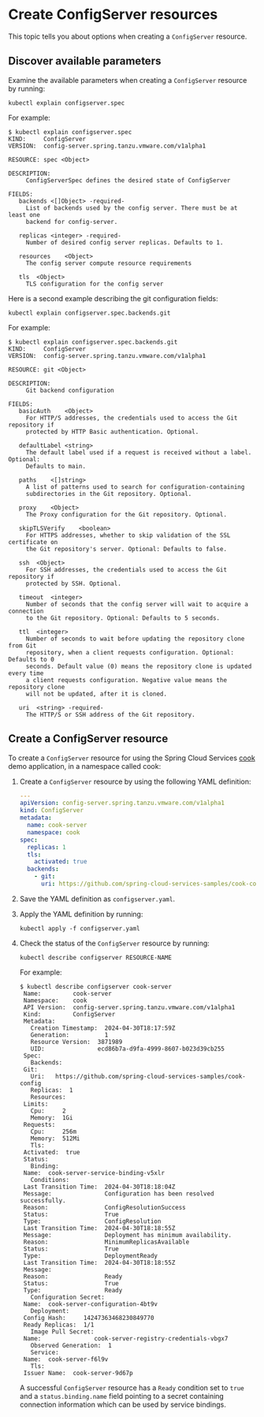 # Create ConfigServer resources

This topic tells you about options when creating a `ConfigServer` resource.

## <a id="discover-params"></a> Discover available parameters

Examine the available parameters when creating a `ConfigServer` resource by running:

```console
kubectl explain configserver.spec
```

For example:

```console
$ kubectl explain configserver.spec
KIND:     ConfigServer
VERSION:  config-server.spring.tanzu.vmware.com/v1alpha1

RESOURCE: spec <Object>

DESCRIPTION:
     ConfigServerSpec defines the desired state of ConfigServer

FIELDS:
   backends	<[]Object> -required-
     List of backends used by the config server. There must be at least one
     backend for config-server.

   replicas	<integer> -required-
     Number of desired config server replicas. Defaults to 1.

   resources	<Object>
     The config server compute resource requirements

   tls	<Object>
     TLS configuration for the config server
```

Here is a second example describing the git configuration fields:

```console
kubectl explain configserver.spec.backends.git
```

For example:

```console
$ kubectl explain configserver.spec.backends.git 
KIND:     ConfigServer
VERSION:  config-server.spring.tanzu.vmware.com/v1alpha1

RESOURCE: git <Object>

DESCRIPTION:
     Git backend configuration

FIELDS:
   basicAuth	<Object>
     For HTTP/S addresses, the credentials used to access the Git repository if
     protected by HTTP Basic authentication. Optional.

   defaultLabel	<string>
     The default label used if a request is received without a label. Optional:
     Defaults to main.

   paths	<[]string>
     A list of patterns used to search for configuration-containing
     subdirectories in the Git repository. Optional.

   proxy	<Object>
     The Proxy configuration for the Git repository. Optional.

   skipTLSVerify	<boolean>
     For HTTPS addresses, whether to skip validation of the SSL certificate on
     the Git repository's server. Optional: Defaults to false.

   ssh	<Object>
     For SSH addresses, the credentials used to access the Git repository if
     protected by SSH. Optional.

   timeout	<integer>
     Number of seconds that the config server will wait to acquire a connection
     to the Git repository. Optional: Defaults to 5 seconds.

   ttl	<integer>
     Number of seconds to wait before updating the repository clone from Git
     repository, when a client requests configuration. Optional: Defaults to 0
     seconds. Default value (0) means the repository clone is updated every time
     a client requests configuration. Negative value means the repository clone
     will not be updated, after it is cloned.

   uri	<string> -required-
     The HTTP/S or SSH address of the Git repository.

```

## <a id="create-configserver"></a> Create a ConfigServer resource

To create a `ConfigServer` resource for using the Spring Cloud Services [cook](https://github.com/spring-cloud-services-samples/cook)
 demo application, in a namespace called cook:

1. Create a `ConfigServer` resource by using the following YAML definition:

    ```yaml
    ---
    apiVersion: config-server.spring.tanzu.vmware.com/v1alpha1
    kind: ConfigServer
    metadata:
      name: cook-server
      namespace: cook
    spec:
      replicas: 1
      tls:
        activated: true
      backends:
        - git:
          uri: https://github.com/spring-cloud-services-samples/cook-config
    ```

1. Save the YAML definition as `configserver.yaml`.

1. Apply the YAML definition by running:

   ```console
   kubectl apply -f configserver.yaml
   ```

1. Check the status of the `ConfigServer` resource by running:

   ```console
   kubectl describe configserver RESOURCE-NAME
   ```

   For example:

   ```console
   $ kubectl describe configserver cook-server
    Name:         cook-server
    Namespace:    cook
    API Version:  config-server.spring.tanzu.vmware.com/v1alpha1
    Kind:         ConfigServer
    Metadata:
      Creation Timestamp:  2024-04-30T18:17:59Z
      Generation:          1
      Resource Version:  3871989
      UID:               ecd86b7a-d9fa-4999-8607-b023d39cb255
    Spec:
      Backends:
	Git:
	  Uri:   https://github.com/spring-cloud-services-samples/cook-config
      Replicas:  1
      Resources:
	Limits:
	  Cpu:     2
	  Memory:  1Gi
	Requests:
	  Cpu:     256m
	  Memory:  512Mi
      Tls:
	Activated:  true
    Status:
      Binding:
	Name:  cook-server-service-binding-v5xlr
      Conditions:
	Last Transition Time:  2024-04-30T18:18:04Z
	Message:               Configuration has been resolved successfully.
	Reason:                ConfigResolutionSuccess
	Status:                True
	Type:                  ConfigResolution
	Last Transition Time:  2024-04-30T18:18:55Z
	Message:               Deployment has minimum availability.
	Reason:                MinimumReplicasAvailable
	Status:                True
	Type:                  DeploymentReady
	Last Transition Time:  2024-04-30T18:18:55Z
	Message:               
	Reason:                Ready
	Status:                True
	Type:                  Ready
      Configuration Secret:
	Name:  cook-server-configuration-4bt9v
      Deployment:
	Config Hash:     14247363468230849770
	Ready Replicas:  1/1
      Image Pull Secret:
	Name:               cook-server-registry-credentials-vbgx7
      Observed Generation:  1
      Service:
	Name:  cook-server-f6l9v
      Tls:
	Issuer Name:  cook-server-9d67p
   ```

   A successful `ConfigServer` resource has a `Ready` condition set to `true` and a
   `status.binding.name` field pointing to a secret containing connection information 
   which can be used by service bindings. 
